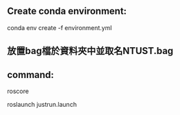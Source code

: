 ## Create conda environment:
conda env create -f environment.yml

## 放置bag檔於資料夾中並取名NTUST.bag

## command:
roscore

roslaunch justrun.launch
